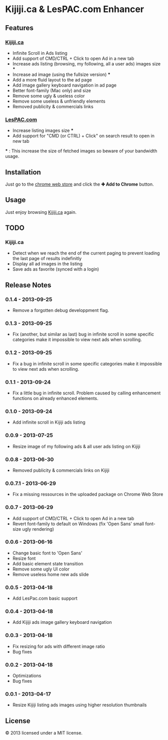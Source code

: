 # Kijiji.ca & LesPAC.com Enhancer

## Features

### [Kijiji.ca](http://www.kijiji.ca)

- Infinite Scroll in Ads listing
- Add support of CMD/CTRL + Click to open Ad in a new tab
- Increase ads listing (browsing, my following, all a user ads) images size __*__
- Increase ad image (using the fullsize version) __*__
- Add a more fluid layout to the ad page
- Add image gallery keyboard navigation in ad page
- Better font-family (Mac only) and size
- Remove some ugly & useless color
- Remove some useless & unfriendly elements
- Removed publicity & commercials links

### [LesPAC.com](http://www.lespac.com)

- Increase listing images size __*__
- Add support for "CMD (or CTRL) + Click" on search result to open in new tab

__*__ : This increase the size of fetched images so beware of your bandwidth usage.

## Installation

Just go to the [chrome web store](https://chrome.google.com/webstore/detail/kijijica-enhancer/milbijkclehoicmkjkaogiobhhpalokf) and click the **✚ Add to Chrome** button.


## Usage

Just enjoy browsing [Kijiji.ca](http://kijiji.ca) again.

## TODO

### Kijiji.ca

- Detect when we reach the end of the current paging to prevent loading the last page of results indefinitly
- Display all ad images in the listing
- Save ads as favorite (synced with a login)

## Release Notes

### 0.1.4 - 2013-09-25

- Remove a forgotten debug developpment flag.

### 0.1.3 - 2013-09-25

- Fix (another, but similar as last) bug in infinite scroll in some specific categories make it impossible to view next ads when scrolling.

### 0.1.2 - 2013-09-25

- Fix a bug in infinite scroll in some specific categories make it impossible to view next ads when scrolling.

### 0.1.1 - 2013-09-24

- Fix a little bug in infinite scroll. Problem caused by calling enhancement functions on already enhanced elements.

### 0.1.0 - 2013-09-24

- Add infinite scroll in Kijiji ads listing

### 0.0.9 - 2013-07-25

- Resize image of my following ads & all user ads listing on Kijiji

### 0.0.8 - 2013-06-30

- Removed publicity & commercials links on Kijiji

### 0.0.7.1 - 2013-06-29

- Fix a missing ressources in the uploaded package on Chrome Web Store

### 0.0.7 - 2013-06-29

- Add support of CMD/CTRL + Click to open Ad in a new tab
- Revert font-family to default on Windows (fix 'Open Sans' small font-size ugly rendering)

### 0.0.6 - 2013-06-16

- Change basic font to 'Open Sans'
- Resize font
- Add basic element state transition
- Remove some ugly UI color
- Remove useless home new ads slide

### 0.0.5 - 2013-04-18

- Add LesPac.com basic support

### 0.0.4 - 2013-04-18

- Add Kijiji ads image gallery keyboard navigation

### 0.0.3 - 2013-04-18

- Fix resizing for ads with different image ratio
- Bug fixes

### 0.0.2 - 2013-04-18

- Optimizations
- Bug fixes

### 0.0.1 - 2013-04-17

- Resize Kijiji listing ads images using higher resolution thumbnails


## License

© 2013 licensed under a MIT license.
